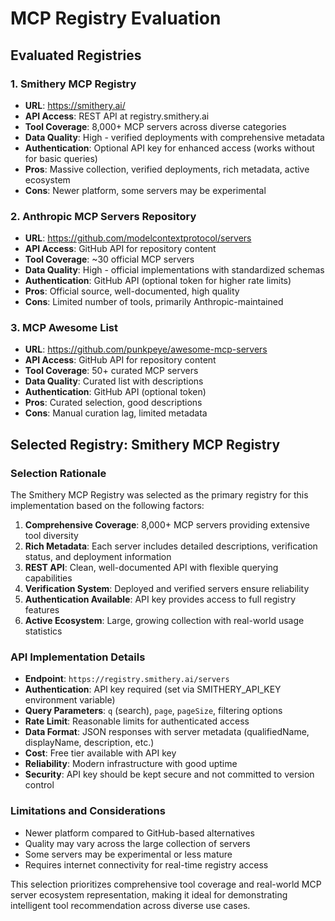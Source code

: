 # MCP Registry Evaluation

## Evaluated Registries

### 1. Smithery MCP Registry
- **URL**: https://smithery.ai/
- **API Access**: REST API at registry.smithery.ai
- **Tool Coverage**: 8,000+ MCP servers across diverse categories
- **Data Quality**: High - verified deployments with comprehensive metadata
- **Authentication**: Optional API key for enhanced access (works without for basic queries)
- **Pros**: Massive collection, verified deployments, rich metadata, active ecosystem
- **Cons**: Newer platform, some servers may be experimental

### 2. Anthropic MCP Servers Repository
- **URL**: https://github.com/modelcontextprotocol/servers
- **API Access**: GitHub API for repository content
- **Tool Coverage**: ~30 official MCP servers
- **Data Quality**: High - official implementations with standardized schemas
- **Authentication**: GitHub API (optional token for higher rate limits)
- **Pros**: Official source, well-documented, high quality
- **Cons**: Limited number of tools, primarily Anthropic-maintained

### 3. MCP Awesome List
- **URL**: https://github.com/punkpeye/awesome-mcp-servers
- **API Access**: GitHub API for repository content
- **Tool Coverage**: 50+ curated MCP servers
- **Data Quality**: Curated list with descriptions
- **Authentication**: GitHub API (optional token)
- **Pros**: Curated selection, good descriptions
- **Cons**: Manual curation lag, limited metadata

## Selected Registry: Smithery MCP Registry

### Selection Rationale
The Smithery MCP Registry was selected as the primary registry for this implementation based on the following factors:

1. **Comprehensive Coverage**: 8,000+ MCP servers providing extensive tool diversity
2. **Rich Metadata**: Each server includes detailed descriptions, verification status, and deployment information
3. **REST API**: Clean, well-documented API with flexible querying capabilities
4. **Verification System**: Deployed and verified servers ensure reliability
5. **Authentication Available**: API key provides access to full registry features
6. **Active Ecosystem**: Large, growing collection with real-world usage statistics

### API Implementation Details
- **Endpoint**: `https://registry.smithery.ai/servers`
- **Authentication**: API key required (set via SMITHERY_API_KEY environment variable)
- **Query Parameters**: `q` (search), `page`, `pageSize`, filtering options
- **Rate Limit**: Reasonable limits for authenticated access
- **Data Format**: JSON responses with server metadata (qualifiedName, displayName, description, etc.)
- **Cost**: Free tier available with API key
- **Reliability**: Modern infrastructure with good uptime
- **Security**: API key should be kept secure and not committed to version control

### Limitations and Considerations
- Newer platform compared to GitHub-based alternatives
- Quality may vary across the large collection of servers
- Some servers may be experimental or less mature
- Requires internet connectivity for real-time registry access

This selection prioritizes comprehensive tool coverage and real-world MCP server ecosystem representation, making it ideal for demonstrating intelligent tool recommendation across diverse use cases.